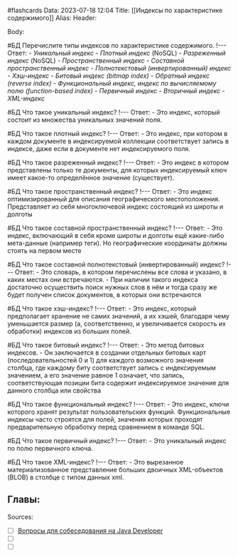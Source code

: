 #flashcards
Data: 2023-07-18 12:04
Title: [[Индексы по характеристике содержимого]]
Alias:
Header:



Body:



#БД 
Перечислите типы индексов по характеристике содержимого.
!---
Ответ:
	- _Уникальный индекс_
	- _Плотный индекс_ (NoSQL)
	- _Разреженный индекс_ (NoSQL)
	- _Пространственный индекс_
	- _Составной пространственный индекс_
	- _Полнотекстовый (инвертированный) индекс_
	- _Хэш-индекс_ 
	- _Битовый индекс (bitmap index)_
	- _Обратный индекс (reverse index)_
	- _Функциональный индекс, индекс по вычисляемому полю (function-based index)_
	- _Первичный индекс_
	- _Вторичный индекс_
	- _XML-индекс_
<!--SR:!2023-10-27,1,130-->


#БД 
Что такое уникальный индекс?
!---
Ответ:
	- Это индекс, который состоит из множества уникальных значений поля.


#БД 
Что такое плотный индекс?
!---
Ответ:
	- Это индекс, при котором в каждом документе в индексируемой коллекции соответствует запись в индексе, даже если в документе нет индексируемого поля.


#БД 
Что такое разреженный индекс?
!---
Ответ:
	- Это индекс в котором представлены только те документы, для которых индексируемый ключ имеет какое-то определённое значение (существует).



#БД 
Что такое пространственный индекс?
!---
Ответ:
	- Это индекс оптимизированный для описания географического местоположения. Представляет из себя многоключевой индекс состоящий из широты и долготы


#БД 
Что такое составной пространственный индекс?
!---
Ответ:
	- Это индекс, включающий в себя кроме широты и долготы ещё какие-либо мета-данные (например теги). Но географические координаты должны стоять на первом месте


#БД 
Что такое составной полнотекстовый (инвертированный) индекс?
!---
Ответ:
	- Это словарь, в котором перечислены все слова и указано, в каких местах они встречаются. 
	- При наличии такого индекса достаточно осуществить поиск нужных слов в нём и тогда сразу же будет получен список документов, в которых они встречаются



#БД 
Что такое хэш-индекс?
!---
Ответ:
	- Это индекс, который предполагает хранение не самих значений, а их хэшей, благодаря чему уменьшается размер (а, соответственно, и увеличивается скорость их обработки) индексов из больших полей. 


#БД 
Что такое битовый индекс?
!---
Ответ:
	- Это метод битовых индексов.
	- Он заключается в создании отдельных битовых карт (последовательностей 0 и 1) для каждого возможного значения столбца, где каждому биту соответствует запись с индексируемым значением, а его значение равное 1 означает, что запись, соответствующая позиции бита содержит индексируемое значение для данного столбца или свойства


#БД 
Что такое функциональный индекс?
!---
Ответ:
	- Это индекс, ключи которого хранят результат пользовательских функций. Функциональные индексы часто строятся для полей, значения которых проходят предварительную обработку перед сравнением в команде SQL. 


#БД 
Что такое первичный индекс?
!---
Ответ:
	- Это уникальный индекс по полю первичного ключа.


#БД 
Что такое XML-индекс?
!---
Ответ:
	- Это вырезанное материализованное представление больших двоичных XML-объектов (BLOB) в столбце с типом данных xml.



Главы:
-


Sources:
- [ ] [Вопросы для собеседования на Java Developer](https://github.com/enhorse/java-interview/blob/master/README.md#%D0%9E%D0%9E%D0%9F)
- [ ] []()
- [ ] []()
